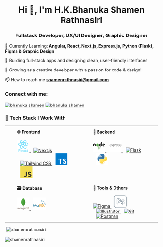 <h1 align="center">Hi 👋, I'm H.K.Bhanuka Shamen Rathnasiri</h1>
<h3 align="center">Fullstack Developer, UX/UI Designer, Graphic Designer</h3>

🎯 Currently Learning: **Angular, React, Next.js, Express.js, Python (Flask), Figma & Graphic Design**

🔧 Building full-stack apps and designing clean, user-friendly interfaces

🚀 Growing as a creative developer with a passion for code & design!

📫 How to reach me **shamenrathnasiri@gmail.com**

<h3 align="left">Connect with me:</h3>
<p align="left">
<a href="https://linkedin.com/in/bhanuka shamen" target="blank"><img align="center" src="https://raw.githubusercontent.com/rahuldkjain/github-profile-readme-generator/master/src/images/icons/Social/linked-in-alt.svg" alt="bhanuka shamen" height="30" width="40" /></a>
<a href="https://fb.com/bhanuka shamen" target="blank"><img align="center" src="https://raw.githubusercontent.com/rahuldkjain/github-profile-readme-generator/master/src/images/icons/Social/facebook.svg" alt="bhanuka shamen" height="30" width="40" /></a>
</p>

<h3>🚀 Tech Stack I Work With</h3>

<table>
  <tr>
    <td valign="top" style="padding: 10px 40px;">
      <strong>🌐 Frontend</strong><br><br>
      <a href="https://reactjs.org/" target="_blank" rel="noreferrer">
        <img src="https://raw.githubusercontent.com/devicons/devicon/master/icons/react/react-original-wordmark.svg" alt="React" width="40" height="40"/>
      </a>
      <a href="https://nextjs.org/" target="_blank" rel="noreferrer" style="margin-left: 10px;">
        <img src="https://cdn.worldvectorlogo.com/logos/nextjs-2.svg" alt="Next.js" width="40" height="40"/>
      </a>
      <a href="https://tailwindcss.com/" target="_blank" rel="noreferrer" style="margin-left: 10px;">
        <img src="https://www.vectorlogo.zone/logos/tailwindcss/tailwindcss-icon.svg" alt="Tailwind CSS" width="40" height="40"/>
      </a>
      <a href="https://www.typescriptlang.org/" target="_blank" rel="noreferrer" style="margin-left: 10px;">
        <img src="https://raw.githubusercontent.com/devicons/devicon/master/icons/typescript/typescript-original.svg" alt="TypeScript" width="40" height="40"/>
      </a>
      <a href="https://developer.mozilla.org/en-US/docs/Web/JavaScript" target="_blank" rel="noreferrer" style="margin-left: 10px;">
        <img src="https://raw.githubusercontent.com/devicons/devicon/master/icons/javascript/javascript-original.svg" alt="JavaScript" width="40" height="40"/>
      </a>
    </td>
    <td valign="top" style="padding: 10px 40px;">
      <strong>🧠 Backend</strong><br><br>
      <a href="https://nodejs.org" target="_blank" rel="noreferrer">
        <img src="https://raw.githubusercontent.com/devicons/devicon/master/icons/nodejs/nodejs-original-wordmark.svg" alt="Node.js" width="40" height="40"/>
      </a>
      <a href="https://expressjs.com" target="_blank" rel="noreferrer" style="margin-left: 10px;">
        <img src="https://raw.githubusercontent.com/devicons/devicon/master/icons/express/express-original-wordmark.svg" alt="Express.js" width="40" height="40"/>
      </a>
      <a href="https://flask.palletsprojects.com/" target="_blank" rel="noreferrer" style="margin-left: 10px;">
        <img src="https://www.vectorlogo.zone/logos/pocoo_flask/pocoo_flask-icon.svg" alt="Flask" width="40" height="40"/>
      </a>
      <a href="https://www.python.org" target="_blank" rel="noreferrer" style="margin-left: 10px;">
        <img src="https://raw.githubusercontent.com/devicons/devicon/master/icons/python/python-original.svg" alt="Python" width="40" height="40"/>
      </a>
    </td>
  </tr>

  <tr>
    <!-- Database -->
    <td valign="top" style="padding: 10px 40px;">
      <strong>🗃️ Database</strong><br><br>
      <a href="https://www.mongodb.com/" target="_blank" rel="noreferrer">
        <img src="https://raw.githubusercontent.com/devicons/devicon/master/icons/mongodb/mongodb-original-wordmark.svg" alt="MongoDB" width="40" height="40"/>
      </a>
      <a href="https://www.mysql.com/" target="_blank" rel="noreferrer" style="margin-left: 10px;">
        <img src="https://raw.githubusercontent.com/devicons/devicon/master/icons/mysql/mysql-original-wordmark.svg" alt="MySQL" width="40" height="40"/>
      </a>
    </td>
    <td valign="top" style="padding: 10px 40px;">
      <strong>🎨 Tools & Others</strong><br><br>
      <a href="https://www.figma.com/" target="_blank" rel="noreferrer">
        <img src="https://www.vectorlogo.zone/logos/figma/figma-icon.svg" alt="Figma" width="40" height="40"/>
      </a>
      <a href="https://www.photoshop.com/en" target="_blank" rel="noreferrer" style="margin-left: 10px;">
        <img src="https://raw.githubusercontent.com/devicons/devicon/master/icons/photoshop/photoshop-line.svg" alt="Photoshop" width="40" height="40"/>
      </a>
      <a href="https://www.adobe.com/in/products/illustrator.html" target="_blank" rel="noreferrer" style="margin-left: 10px;">
        <img src="https://www.vectorlogo.zone/logos/adobe_illustrator/adobe_illustrator-icon.svg" alt="Illustrator" width="40" height="40"/>
      </a>
      <a href="https://git-scm.com/" target="_blank" rel="noreferrer" style="margin-left: 10px;">
        <img src="https://www.vectorlogo.zone/logos/git-scm/git-scm-icon.svg" alt="Git" width="40" height="40"/>
      </a>
      <a href="https://postman.com" target="_blank" rel="noreferrer" style="margin-left: 10px;">
        <img src="https://www.vectorlogo.zone/logos/getpostman/getpostman-icon.svg" alt="Postman" width="40" height="40"/>
      </a>
    </td>
  </tr>
</table>


</div>





<p>&nbsp;<img align="center" src="https://github-readme-stats.vercel.app/api?username=shamenrathnasiri&show_icons=true&locale=en" alt="shamenrathnasiri" /></p>

<p><img align="center" src="https://github-readme-streak-stats.herokuapp.com/?user=shamenrathnasiri&" alt="shamenrathnasiri" /></p>
